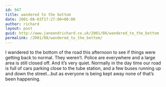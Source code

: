 ```yaml
---
id: 947
title: wandered to the bottom
date: 2001-08-03T17:27:00+00:00
author: richard
layout: post
guid: http://www.janeandrichard.co.uk/2001/08/wandered_to_the_bottom
permalink: /2001/08/wandered_to_the_bottom/
---
```

I wandered to the bottom of the road this afternoon to see if things were getting back to normal. They weren&#8217;t. Police are everywhere and a large area is still closed off. And it&#8217;s very quiet. Normally in the day time our road is full of cars parking close to the tube station, and a few buses running up and down the street&#8230;but as everyone is being kept away none of that&#8217;s been happening.